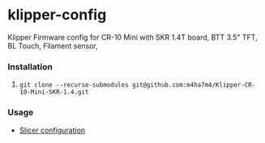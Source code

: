 # klipper-config

Klipper Firmware config for CR-10 Mini with SKR 1.4T board, BTT 3.5" TFT, BL Touch, Filament sensor, 

### Installation

1. `git clone --recurse-submodules git@github.com:m4ha7m4/Klipper-CR-10-Mini-SKR-1.4.git`

### Usage

- [Slicer configuration](./macros/README.md)
